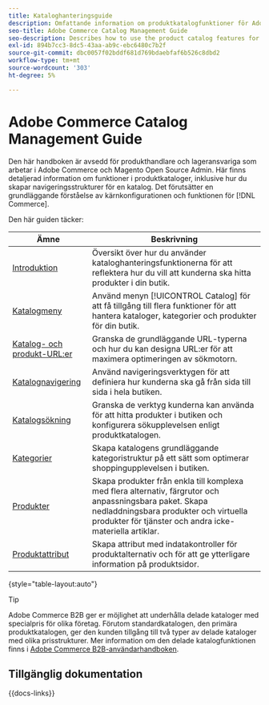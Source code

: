 ```yaml
---
title: Kataloghanteringsguide
description: Omfattande information om produktkatalogfunktioner för Adobe Commerce- och Magento Open Source-administratörer samt e-handelsansvariga.
seo-title: Adobe Commerce Catalog Management Guide
seo-description: Describes how to use the product catalog features for Adobe Commerce and Magento Open Source.
exl-id: 894b7cc3-8dc5-43aa-ab9c-ebc6480c7b2f
source-git-commit: dbc0057f02bddf681d769bdaebfaf6b526c8dbd2
workflow-type: tm+mt
source-wordcount: '303'
ht-degree: 5%

---
```


# Adobe Commerce Catalog Management Guide

Den här handboken är avsedd för produkthandlare och lageransvariga som arbetar i Adobe Commerce och Magento Open Source Admin. Här finns detaljerad information om funktioner i produktkataloger, inklusive hur du skapar navigeringsstrukturer för en katalog. Det förutsätter en grundläggande förståelse av kärnkonfigurationen och funktionen för [!DNL Commerce].

Den här guiden täcker:

| Ämne | Beskrivning |
| ------- | ----------- |
| [Introduktion](introduction.md) | Översikt över hur du använder kataloghanteringsfunktionerna för att reflektera hur du vill att kunderna ska hitta produkter i din butik. |
| [Katalogmeny](catalog-menu.md) | Använd menyn [!UICONTROL Catalog] för att få tillgång till flera funktioner för att hantera kataloger, kategorier och produkter för din butik. |
| [Katalog- och produkt-URL:er](catalog-urls.md) | Granska de grundläggande URL-typerna och hur du kan designa URL:er för att maximera optimeringen av sökmotorn. |
| [Katalognavigering](navigation.md) | Använd navigeringsverktygen för att definiera hur kunderna ska gå från sida till sida i hela butiken. |
| [Katalogsökning](search.md) | Granska de verktyg kunderna kan använda för att hitta produkter i butiken och konfigurera sökupplevelsen enligt produktkatalogen. |
| [Kategorier](categories.md) | Skapa katalogens grundläggande kategoristruktur på ett sätt som optimerar shoppingupplevelsen i butiken. |
| [Produkter](products-list.md) | Skapa produkter från enkla till komplexa med flera alternativ, färgrutor och anpassningsbara paket. Skapa nedladdningsbara produkter och virtuella produkter för tjänster och andra icke-materiella artiklar. |
| [Produktattribut](product-attributes.md) | Skapa attribut med indatakontroller för produktalternativ och för att ge ytterligare information på produktsidor. |

{style="table-layout:auto"}

>[!TIP]
>
>Adobe Commerce B2B ger er möjlighet att underhålla delade kataloger med specialpris för olika företag. Förutom standardkatalogen, den primära produktkatalogen, ger den kunden tillgång till två typer av delade kataloger med olika prisstrukturer. Mer information om den delade katalogfunktionen finns i [Adobe Commerce B2B-användarhandboken](../b2b/catalog-shared.md).

## Tillgänglig dokumentation

{{docs-links}}
